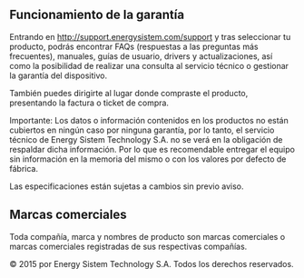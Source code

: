 ## Funcionamiento de la garantía

Entrando en http://support.energysistem.com/support y tras seleccionar tu producto, podrás encontrar FAQs (respuestas a las preguntas más frecuentes), manuales, guías de usuario, drivers y actualizaciones, así como la posibilidad de realizar una consulta al servicio técnico o gestionar la garantía del dispositivo.

También puedes dirigirte al lugar donde compraste el producto, presentando la factura o ticket de compra.

Importante: Los datos o información contenidos en los productos no están cubiertos en ningún caso por ninguna garantía, por lo tanto, el servicio técnico de Energy Sistem Technology S.A. no se verá en la obligación de respaldar dicha información. Por lo que es recomendable entregar el equipo sin información en la memoria del mismo o con los valores por defecto de fábrica.

Las especificaciones están sujetas a cambios sin previo aviso.

## Marcas comerciales

Toda compañía, marca y nombres de producto son marcas comerciales o marcas comerciales registradas de sus respectivas compañías.

© 2015 por Energy Sistem Technology S.A. Todos los derechos reservados.

